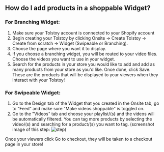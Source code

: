 ## How do I add products in a shoppable Widget?

### For Branching Widget: 

1. Make sure your Tolstoy account is connected to your Shopify account 
2. Begin creating your Tolstoy by clicking Onsite -> Create Tolstoy -> Create from scratch -> Widget (Swipeable or Branching).
3. Choose the page where you want it to display.
4. If you choose a branching widget, you will be routed to your video files. Choose the videos you want to use in your widget.
5. Search for the products in your store you would like to add and add as many products from your store as you'd like. Once done, click Save. These are the products that will be displayed to your viewers when they interact with your Tolstoy!  

### For Swipeable Widget:

1. Go to the Design tab of the Widget that you created in the Onsite tab, go to “Feed” and make sure "Make videos shoppable" is toggled on.
2. Go to the "Videos" tab and choose your playlist/(s) and the videos will be automatically filtered. You can tag more products by selecting the video/(s) and searching for a product/(s) you want to tag. (screenshot image of this step: ![step](https://downloads.intercomcdn.com/i/o/918480772/6467cb4f3f7bf69e39969279/image.png))

Once your viewers click Go to checkout, they will be taken to a checkout page in your store!
